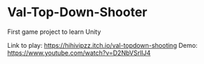 # Val-Top-Down-Shooter
First game project to learn Unity

Link to play: https://hihivipzz.itch.io/val-topdown-shooting
Demo: https://www.youtube.com/watch?v=D2NbVSrlIJ4
